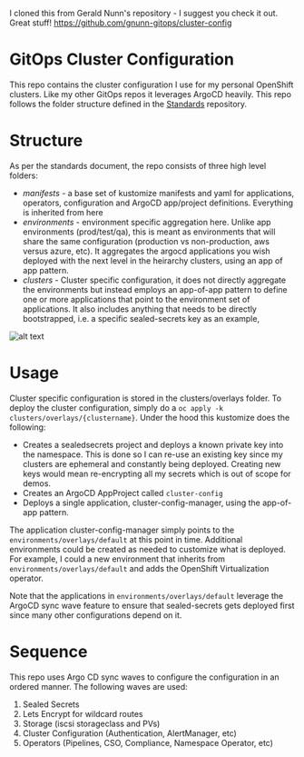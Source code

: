 I cloned this from Gerald Nunn's repository - I suggest you check it out. Great stuff! https://github.com/gnunn-gitops/cluster-config

# GitOps Cluster Configuration

This repo contains the cluster configuration I use for my personal OpenShift clusters. Like my other GitOps repos it leverages ArgoCD heavily. This repo follows the folder structure defined in the [Standards](https://github.com/gnunn-gitops/standards) repository.

# Structure

As per the standards document, the repo consists of three high level folders:

* _manifests_ - a base set of kustomize manifests and yaml for applications, operators, configuration and ArgoCD app/project definitions. Everything is inherited from here
* _environments_ - environment specific aggregation here. Unlike app environments (prod/test/qa), this is meant as environments that will share the same configuration (production vs non-production, aws versus azure, etc). It aggregates the argocd applications you wish deployed with the next level in the heirarchy clusters, using an app of app pattern.
* _clusters_ - Cluster specific configuration, it does not directly aggregate the environments but instead employs an app-of-app pattern to define one or more applications that point to the environment set of applications. It also includes anything that needs to be directly bootstrapped, i.e. a specific sealed-secrets key as an example,

![alt text](https://raw.githubusercontent.com/gnunn-gitops/cluster-config/master/docs/img/argocd.png)

# Usage

Cluster specific configuration is stored in the clusters/overlays folder. To deploy the cluster configuration, simply do a ```oc apply -k clusters/overlays/{clustername}```. Under the hood this kustomize does the following:

* Creates a sealedsecrets project and deploys a known private key into the namespace. This is done so I can re-use an existing key since my clusters are ephemeral and constantly being deployed. Creating new keys would mean re-encrypting all my secrets which is out of scope for demos.
* Creates an ArgoCD AppProject called ```cluster-config```
* Deploys a single application, cluster-config-manager, using the app-of-app pattern.

The application cluster-config-manager simply points to the ```environments/overlays/default``` at this point in time. Additional environments could be created as needed to customize what is deployed. For example, I could a new environment that inherits from ```environments/overlays/default``` and adds the OpenShift Virtualization operator.

Note that the applications in ```environments/overlays/default``` leverage the ArgoCD sync wave feature to ensure that sealed-secrets gets deployed first since many other configurations depend on it.

# Sequence

This repo uses Argo CD sync waves to configure the configuration in an ordered manner. The following waves are used:

1. Sealed Secrets
2. Lets Encrypt for wildcard routes
3. Storage (iscsi storageclass and PVs)
11. Cluster Configuration (Authentication, AlertManager, etc)
21. Operators (Pipelines, CSO, Compliance, Namespace Operator, etc)
